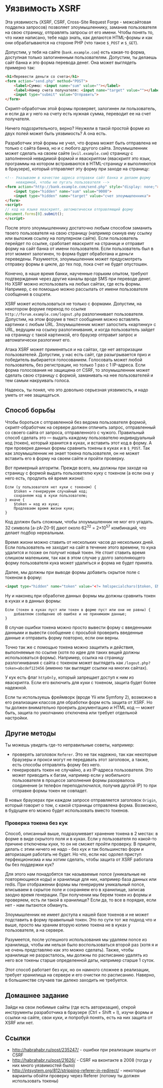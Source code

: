 # Уязвимость XSRF

Эта уязвимость (XSRF, CSRF, Cross-Site Request Forge - межсайтовая подделка запросов) позволяет злоумышленнику, заманив пользователя на свою страницу, отправлять запросы от его имени. Чтобы понять то, что ниже написано, тебе надо знать, как делаются HTML-формы и как они обрабатываются на стороне PHP (что такое `$_POST` и `$_GET`).

Допустим, у тебя на сайте (`bank.example.com`) есть какая-то форма, доступная только залогиненным пользователям. Допустим, ты делаешь сайт банка и это форма перевода денег. Она может выглядеть примерно так: 

```html
<h1>Перевести деньги со счета</h1>
<form action="send.php" method="POST">
    <label>Сумма: <input name="sum" value=""></label>
    <label>Номер счета получателя: <input name="target" value=""></label>
    <input type="submit" value="Отправить">
</form>
```

Скрипт-обработчик этой формы проверяет, залогинен ли пользователь, и если да и у него на счету есть нужная сумма, переводит ее на счет получателя.

Ничего подозрительного, верно? Неужели в такой простой форме из двух полей может быть уязвимость? А она есть.

Разработчик этой формы не учел, что форма может быть отправлена не только с сайта банка, но и с любого другого сайта. Злоумышленник может сделать на своем сайте (`evil.example.com`) страницу с заполненной невидимой формой и яваскриптом (яваскрипт это язык, программы на котором встраиваются в HTML-страницу и выполняются в браузере), который отправляет эту форму при заходе на страницу:

```html
<!-- Указываем в качестве адреса отправки сайт банка и делаем форму 
     невидимой, чтобы не пугать пользователя -->
<form action="http://bank.example.com/send.php" style="display: none;">
    <input type="hidden" name="sum" value="9000">
    <input type="hidden" name="target" value="счет злоумышленника">
</form>
<script>
// код на языке яваскрипт, автоматически отправляющий форму
document.forms[0].submit();
</script>
```

После этого злоумышленнику достаточно любым способом заманить твоего пользователя на свою страницу (например скинув ему ссылку или выложив ссылку на популярном сайте). Если пользователь перейдет по ссылке, сработает яваскрипт на странице и отправит форму на сайт банка от имени пользователя. Если пользователь был в этот момент залогинен, то форма будет обработана и деньги переведены. Разумеется, злоумышленник может предусмотреть отправку формы в цикле, до тех пор, пока счет не будет опустошен.

Конечно, в наше время банки, наученные горьким опытом, требуют подтверждения через другие каналы вроде SMS при переводе денег. Но XSRF можно использовать на любых сайтах, где есть формы. Например, с ее помощью можно рассылать от имени пользователя сообщения в соцсети.

XSRF может использоваться не только с формами. Допустим, на некотором форуме переход по ссылке `http://forum.example.com/logout.php` разлогинивает пользователя. Допустим, на этом форуме в текст сообщения можно вставлять картинки с любым URL. Злоумышленник может запостить «картинку» с URL, ведущим на ссылку разлогинивания, и когда пользователь зайдет на страницу с такой картинкой, его браузер отправит запрос и автоматически разлогинит его.

Атака XSRF может применяться и на сайтах, где нет авторизации пользователей. Допустим, у нас есть сайт, где разыгрывается приз и победитель выбирается голосованием. Голосовать может любой пользователь, без регистрации, но только 1 раз с 1 IP-адреса. Если форма голосования не защищена от CSRF, то злоумышленник может сделать свою страницу с формой, заманивать на нее пользователей и тем самым накруивать голоса.

Надеюсь, ты понял, что это довольно серьезная уязвимость, и надо уметь от нее защищаться. 

## Способ борьбы

Чтобы бороться с отправленной без ведома пользователя формой, скрипт-обработчик на сервере должен отличить запрос, отправленный со своего сайта от запроса, отправленного с чужого. Правильный способ сделать это — выдать каждому пользователю индивидуальный код (токен), который хранится в куках, и вставить этот код в форму. А при проверке данных формы сравнить токены в куках и в `$_POST`. Так как злоумышленник не знает токена пользователя, он не может вставить его в форму на своем сайте и пройти проверку. 

Вот примерный алгоритм. Прежде всего, мы должны при заходе на страницу с формой выдать пользователю куку с токеном (а если она у него есть, продлить ей время жизни):

```
Если (у пользователя нет куки с токеном) {
    $token = генерируем случайный код;
    сохраняем код в куки пользователю;
} иначе {
    $token = код из куки;
    Продлеваем время жизни куки;
}
```

Код должен быть сложным, чтобы злоумышленник не мог его угадать. 32 символа [a-zA-Z0-9] дают около 62<sup>32</sup> = 2×10<sup>57</sup> комбинаций, что делает подбор нереальным.

Время жизни можно ставить от нескольких часов до нескольких дней. Если пользователь не заходит на сайт в течение этого времени, то кука удалится и позже он получит новый токен. Не стоит ставить время слишком маленьким, так как в этом случае у долго заполняющего форму пользователя кука может удалиться и форма не будет принята.

Далее, мы должны при выводе формы добавить скрытое поле с токеном в форму:

```html
<input type="hidden" name="token" value="<?= hmlspecialchars($token, ENT_QUOTES) ?>">
```

Ну и наконец при обработке данных формы мы должны сравнить токен в куках и в данных формы:

```
Если (токен в куках пуст или токен в форме пуст или они не равны) {
    добавляем сообщение об ошибке и не принимаем данные;
}
```

В случае ошибки токена можно просто вывести форму с введенными данными и вывести сообщение с просьбой проверить введенные данные и отправить форму повторно, если они верны. 

Точно так же с помощью токена можно защитить и действия, выполняемые по ссылке (хотя по идее для таких вещей должны использоваться формы). Например, ссылка на страницу разлогинивания с сайта с токеном может выглядеть как `/logout.php?token=abcdef123456` (именно так выглядят ссылки на многих сайтах).

У кук есть флаг `httpOnly`, который запрещает доступ к ним из яваскрипта. Если его включить для куки с токеном, защита будет более надежной.

Если ты используешь фреймворк (вроде Yii или Symfony 2), возможно в его реализации классов для обработки форм есть защита от XSRF. Но ты должен внимательно проерить документацию и HTML код — может быть, защита по умолчанию отключена или требует отдельной настройки.

## Другие методы

Ты можешь увидеть где-то неправильные советы, например: 

- проверять заголовок `Referer`. Это не так надежно, так как некоторые браузеры и прокси могут не передавать этот заголовок, а также, есть способы отправлять форму без него.
- генерировать токен не случайно, а из IP-адреса пользователя. Это может приводить к багам, например если у мобильного пользователя в процессе заполнения формы разорвалось соединение (и телефон переподключился, получив другой IP) то при отправке формы токен не совпадет.

В новых браузерах при каждом запросе отправляется заголовок `Origin`, который говорит о том, с какой страницы отправлена форма. Возможно, в будущем его можно будет использовать вместо токенов.

### Проверка токена без кук

Способ, описанный выше, подразумевает хранение токена в 2 местах: в форме в виде скрытого поля и в куках. Если у пользователя по какой-то причине отключены куки, то он не сможет пройти проверку. В приципе, делать с этим ничего не надо - без кук и так большинство форм и авторизация работать не будет. Но что, если нас одолел приступ перфекционизма и мы хотим сделать, чтобы защита от XSRF работала бы без поддержки кук? 

Для этого нам понадобятся так называемые nonce (уникальные не повторяющиеся коды) и хранилище для них, например база данных или redis. При отображении формы мы генерируем уникальный nonce, вписываем в скрытое поле и сохраняем его в хранилище, записав заодно время генерации. При получении мы берем токен из формы и проверяем, есть ли такой в хранилище? Если да, то все в порядке, если нет - нам пытаются обмануть. 

Злоумышленник не имеет доступа к нашей базе токенов и не может подставить в форму правильный токен. Это по сути тот же подход что и выше, просто мы храним вторую копию токена не в куках у пользователя, а на сервере.

Разумеется, после успешного использования мы удаляем nonce из хранилища, чтобы им нельзя было воспользоваться второй раз (хотя я и не очень представляю как это можно сделать). Также, чтобы хранилище не разрасталось, мы должны по расписанию удалять из него все токены старше определенной даты, например старше 1 суток. 

Этот способ работает без кук, но он намного сложнее в реализации, требует хранилища на сервере и его очистки по расписанию. Наверно, в большинстве случаев так далеко заходить не требуется.

## Домашнее задание

Зайди на свои любимые сайты (где есть авторизация), открой инструменты разработчика в браузере (Ctrl + Shift + I), изучи формы и ссылки на сайте, свои куки, и попробуй понять, есть на них защита от XSRF или нет.

## Ссылки

- http://habrahabr.ru/post/235247/ - ошибки при реализации защиты от CSRF
- http://habrahabr.ru/post/21626/ - CSRF на вконтакте в 2008 (тогда у них много уязвимостей было)
- http://intsystem.org/812/stripping-referer-in-redirect/ - некоторые варианты обойти проверку через Referer (потому ты должен использовать токены)
